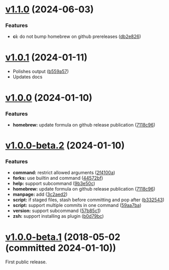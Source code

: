 # [v1.1.0](https://github.com/olets/git-random/compare/v1.0.1...v1.1.0) (2024-06-03)

### Features

* **ci:** do not bump homebrew on github prereleases ([db2e826](https://github.com/olets/git-random/commit/db2e8266d622c7bee6438d097f304b5d44ff68ca))



# [v1.0.1](https://github.com/olets/git-random/compare/v1.0.0...v1.0.1) (2024-01-11)

- Polishes output ([b559a57](https://github.com/olets/git-random/commit/b559a57f1ef4b47f1bc69132542da4d1f46adfe6))
- Updates docs



# [v1.0.0](https://github.com/olets/git-random/compare/v1.0.0-beta.2) (2024-01-10)


### Features

* **homebrew:** update formula on github release publication ([7118c96](https://github.com/olets/git-random/commit/7118c96b61834e7a243e046c78c3ef82ab2ed629))



# [v1.0.0-beta.2](https://github.com/olets/git-random/compare/v1.0.0-beta.1...v1.0.0-beta.2) (2024-01-10)


### Features

* **command:** restrict allowed arguments ([2f4100a](https://github.com/olets/git-random/commit/2f4100a423e2fcd7c965cd76d7196c37633a9971))
* **forks:** use builtin and command ([44572bf](https://github.com/olets/git-random/commit/44572bfa0c180a35f71055afa8dcfea2f249a214))
* **help:** support subcommand ([9b3e50c](https://github.com/olets/git-random/commit/9b3e50c4b82f9cbf748660fc5ba29371fd2581a6))
* **homebrew:** update formula on github release publication ([7118c96](https://github.com/olets/git-random/commit/7118c96b61834e7a243e046c78c3ef82ab2ed629))
* **manpage:** add ([3c2aed2](https://github.com/olets/git-random/commit/3c2aed2a476fab2acc7920a22d7ac3c7a38dad5e))
* **script:** if staged files, stash before committing and pop after ([b332543](https://github.com/olets/git-random/commit/b332543231792b35813cc958f21268968c1f9dd3))
* **script:** support multiple commits in one command ([59aa7ba](https://github.com/olets/git-random/commit/59aa7baf08f980bd4bbe2e3a63e05a1034fa4088))
* **version:** support subcommand ([57b85c1](https://github.com/olets/git-random/commit/57b85c1125fd2c107803bd90f7dae76592f4b456))
* **zsh:** support installing as plugin ([b0d79bc](https://github.com/olets/git-random/commit/b0d79bcdc66ed85d98c2224b01524e4b4c059ae5))



# [v1.0.0-beta.1](https://github.com/olets/git-random/compare/initial...v1.0.0-beta.1) (2018-05-02 (committed 2024-01-10))

First public release.
